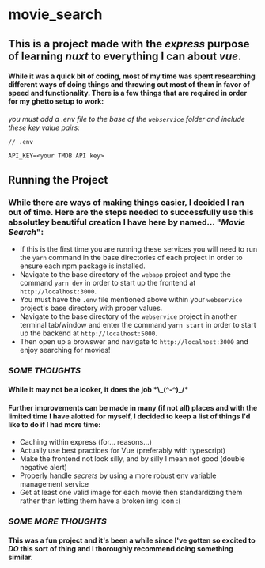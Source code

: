 # movie_search

## This is a project made with the *express* purpose of learning *nuxt* to everything I can about *vue*.

#### While it was a quick bit of coding, most of my time was spent researching different ways of doing things and throwing out most of them in favor of speed and functionality. There is a few things that are required in order for my ghetto setup to work:
*you must add a .env file to the base of the `webservice` folder and include these key value pairs:*
```
// .env

API_KEY=<your TMDB API key>
```

## Running the Project
### While there are ways of making things easier, I decided I ran out of time. Here are the steps needed to successfully use this absolutley beautiful creation I have here by named... "*Movie Search*":

* If this is the first time you are running these services you will need to run the `yarn` command in the base directories of each project in order to ensure each npm package is installed.
* Navigate to the base directory of the `webapp` project and type the command `yarn dev` in order to start up the frontend at `http://localhost:3000`.
* You must have the `.env` file mentioned above within your `webservice` project's base directory with proper values.
* Navigate to the base directory of the `webservice` project in another terminal tab/window and enter the command `yarn start` in order to start up the backend at `http://localhost:5000`.
* Then open up a browswer and navigate to `http://localhost:3000` and enjoy searching for movies!

### *SOME THOUGHTS*

#### While it may not be a looker, it does the job \*\\\_(^-^)\_/\*
#### Further improvements can be made in many (if not all) places and with the limited time I have alotted for myself, I decided to keep a list of things I'd like to do if I had more time:
* Caching within express (for... reasons...)
* Actually use best practices for Vue (preferably with typescript)
* Make the frontend not look silly, and by silly I mean not good (double negative alert)
* Properly handle *secrets* by using a more robust env variable management service
* Get at least one valid image for each movie then standardizing them rather than letting them have a broken img icon :(

### *SOME MORE THOUGHTS*

#### This was a fun project and it's been a while since I've gotten so excited to *DO* this sort of thing and I thoroughly recommend doing something similar. 
